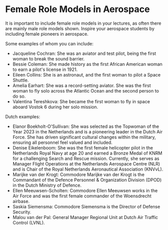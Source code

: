 # Female Role Models in Aerospace
It is important to include female role models in your lectures, as often there are mainly male role models shown. Inspire your aerospace students by including female pioneers in aerospace. 

Some examples of whom you can include:
* Jacqueline Cochran: She was an aviator and test pilot, being the first woman to break the sound barrier. 
* Bessie Coleman: She made history as the first African American woman to earn a pilot's license in 1921. 
* Eileen Collins: She is an astronaut, and the first woman to pilot a Space Shuttle. 
* Amelia Earhart: She was a record-setting aviator. She was the first woman to fly solo across the Atlantic Ocean and the second person to do so. 
* Valentina Tereshkova: She became the first woman to fly in space aboard Vostok 6 during her solo mission. 

Dutch examples:
* Elanor Boekholt-O'Sullivan: She was selected as the Topwoman of the Year 2023 in the Netherlands and is a pioneering leader in the Dutch Air Force. She has driven significant cultural changes within the military, ensuring all personnel feel valued and included. 
* Denise Eikelenboom: She was the first female helicopter pilot in the Netherlands Royal Navy at age 20 and earned a Bronze Medal of KNRM for a challenging Search and Rescue mission. Currently, she serves as Manager Flight Operations at the Netherlands Aerospace Centre (NLR) and is Chair of the Royal Netherlands Aeronautical Association (KNVvL). 
* Marijke van der Krogt: Commodore Marijke van der Krogt is the Commandant of the Defence Personnel & Organization Division (DPOD) in the Dutch Ministry of Defence. 
* Ellen Meeuwsen-Scholten: Commodore Ellen Meeuwsen works in the Air Force and was the first female commander of the Woensdrecht airbase.  
* Saskia Siemensma: Commodore Siemensma is the Director of Defense Security.  
* Malou van der Pal: General Manager Regional Unit at Dutch Air Traffic Control (LVNL).  